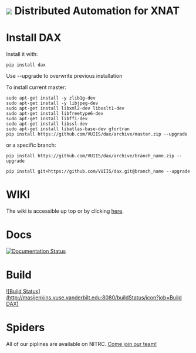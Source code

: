![](https://github.com/VUIIS/dax/blob/master/docs/images/dax_logo.png)
Distributed Automation for XNAT
===

# Install DAX

Install it with:

~~~~~~~~
pip install dax
~~~~~~~~

Use --upgrade to overwrite previous installation

To install current master:
~~~~~~~~
sudo apt-get install -y zlib1g-dev
sudo apt-get install -y libjpeg-dev
sudo apt-get install libxml2-dev libxslt1-dev
sudo apt-get install libfreetype6-dev
sudo apt-get install libffi-dev
sudo apt-get install libssl-dev
sudo apt-get install libatlas-base-dev gfortran
pip install https://github.com/VUIIS/dax/archive/master.zip --upgrade
~~~~~~~~

or a specific branch:

~~~~~~~~
pip install https://github.com/VUIIS/dax/archive/branch_name.zip --upgrade

pip install git+https://github.com/VUIIS/dax.git@branch_name --upgrade
~~~~~~~~

# WIKI

The wiki is accessible up top or by clicking [here](https://github.com/VUIIS/dax/wiki).

# Docs
[![Documentation Status](https://readthedocs.org/projects/dax/badge/?version=master)](http://dax.readthedocs.org/en/master/?badge=master)

# Build
[![Build Status](http://masijenkins.vuse.vanderbilt.edu:8080/buildStatus/icon?job=Build DAX)](http://masijenkins.vuse.vanderbilt.edu:8080/job/Build%20DAX/)

# Spiders
All of our piplines are available on NITRC. [Come join our team!](https://www.nitrc.org/projects/masimatlab)
